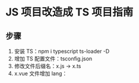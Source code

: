 # JS 项目改造成 TS 项目指南

## 步骤

1. 安装 TS：npm i typescript ts-loader -D
2. 增加 TS 配置文件：tsconfig.json
3. 修改文件后缀名：x.js -> x.ts
4. x.vue 文件增加 lang：<script lang="ts">
5. vite.config.js 配置后缀名
6. 升级依赖，修改本地启动和构建脚本
7. 添加 loader / plugin 等
8. 逐步补充类型声明

## tsconfig.ts

+ 代码

  ```json
  {
    "compilerOptions": {
      "target": "ESNext",
      "useDefineForClassFields": true,
      "module": "ESNext",
      "moduleResolution": "Node",
      "strict": true,
      "jsx": "preserve",
      "sourceMap": true,
      "resolveJsonModule": true,
      "isolatedModules": true,
      "esModuleInterop": true,
      "lib": ["ESNext", "DOM"],
      "skipLibCheck": true
    },
    "include": [
      "src/**/*.ts", "src/**/*.d.ts", "src/**/*.tsx", "src/**/*.vue"
    ]
  }
  ```

+ 配置文件后缀名，增加 .ts 和 .tsx

  ```json
  extensions: ['.js', '.vue', '.json', '.ts', 'tsx'],
  ```

+ 入口文件要由 main.js 改成 main.ts

  ```js
  entry: {
    app: './src/main.ts'
  },
  ```

+ 需要配置下 loader

  ```js
  {
    test: /\.tsx?$/,
    loader: 'ts-loader',
    exclude: /node_modules/,
    options: {
      appendTsSuffixTo: [/\.vue$/]
    },
    include: [resolve('src')]
  }
  ```

+ 以及 plugin

  ```js
  const { VueLoaderPlugin } = require('vue-loader')

  plugins: [
    new VueLoaderPlugin()
  ],
  ```
